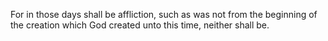 For in those days shall be affliction, such as was not from the beginning of the creation which God created unto this time, neither shall be.
